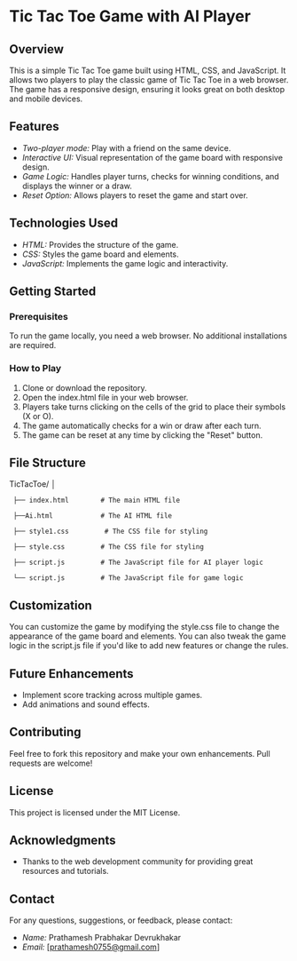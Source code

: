 # Tic Tac Toe Game with AI Player

## Overview
This is a simple Tic Tac Toe game built using HTML, CSS, and JavaScript. It allows two players to play the classic game of Tic Tac Toe in a web browser. The game has a responsive design, ensuring it looks great on both desktop and mobile devices.

## Features
- *Two-player mode:* Play with a friend on the same device.
- *Interactive UI:* Visual representation of the game board with responsive design.
- *Game Logic:* Handles player turns, checks for winning conditions, and displays the winner or a draw.
- *Reset Option:* Allows players to reset the game and start over.

## Technologies Used
- *HTML:* Provides the structure of the game.
- *CSS:* Styles the game board and elements.
- *JavaScript:* Implements the game logic and interactivity.

## Getting Started

### Prerequisites
To run the game locally, you need a web browser. No additional installations are required.

### How to Play
1. Clone or download the repository.
2. Open the index.html file in your web browser.
3. Players take turns clicking on the cells of the grid to place their symbols (X or O).
4. The game automatically checks for a win or draw after each turn.
5. The game can be reset at any time by clicking the "Reset" button.

## File Structure

TicTacToe/
│

     ├── index.html        # The main HTML file

     ├──Ai.html            # The AI HTML file

     ├── style1.css         # The CSS file for styling

     ├── style.css         # The CSS file for styling

     ├── script.js         # The JavaScript file for AI player logic

     └── script.js         # The JavaScript file for game logic


## Customization
You can customize the game by modifying the style.css file to change the appearance of the game board and elements. You can also tweak the game logic in the script.js file if you'd like to add new features or change the rules.

## Future Enhancements
- Implement score tracking across multiple games.
- Add animations and sound effects.

## Contributing
Feel free to fork this repository and make your own enhancements. Pull requests are welcome!

## License
This project is licensed under the MIT License.

## Acknowledgments
- Thanks to the web development community for providing great resources and tutorials.

## Contact
For any questions, suggestions, or feedback, please contact:

- *Name:* Prathamesh Prabhakar Devrukhakar
- *Email:* [prathamesh0755@gmail.com]


